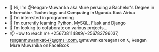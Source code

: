 - 👋 Hi, I’m @Reagan-Muwanika aka Mure persuing a Bachelor's Degree in Information Technology and Computing in Uganda, East Africa
- 👀 I’m interested in programming
- 🌱 I’m currently learning Python, MySQL, Flask and Django
- 💞️ I’m looking to collaborate on various projects...
- 📫 How to reach me +256708114809/+256783796037, reaganmuwanika647@gmail.com, @muwanikareagan1 on X, Reagan Mure Muwanika on FaceBook

<!---
Reagan-Muwanika/Reagan-Muwanika is a ✨ special ✨ repository because its `README.md` (this file) appears on your GitHub profile.
You can click the Preview link to take a look at your changes.
--->
